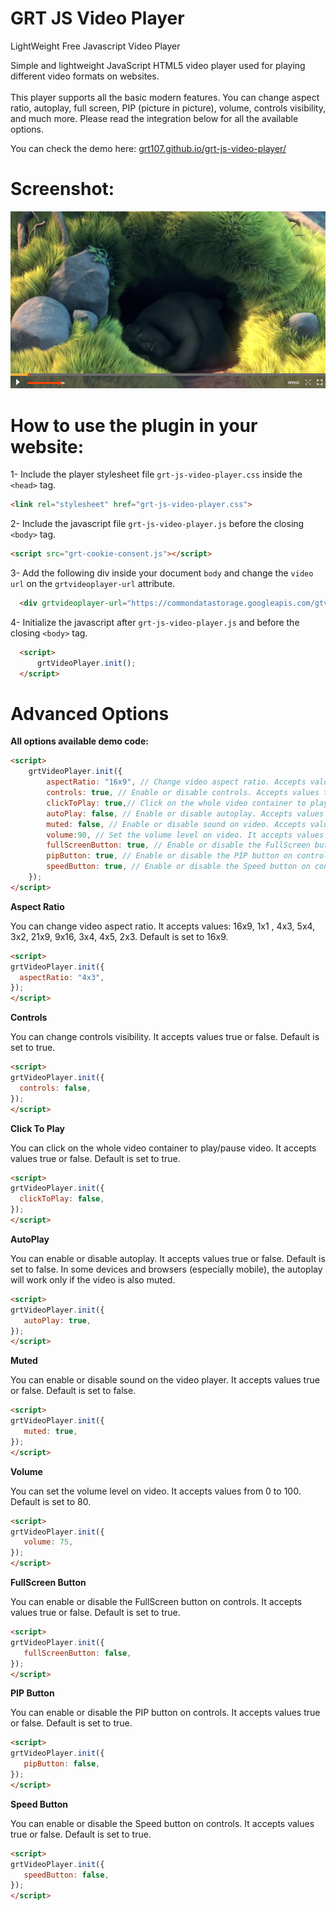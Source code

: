 # GRT JS Video Player
LightWeight Free Javascript Video Player

Simple and lightweight JavaScript HTML5 video player used for playing different video formats on websites.<br/><br/>
This player supports all the basic modern features. You can change aspect ratio, autoplay, full screen, PIP (picture in picture), volume, controls visibility, and much more. Please read the integration below for all the available options.

You can check the demo here: [grt107.github.io/grt-js-video-player/](http://grt107.github.io/grt-js-video-player/)

# Screenshot:
![Alt text](/screenshot.png?raw=true "Demo Screenshot")

# How to use the plugin in your website:
1- Include the player stylesheet file ```grt-js-video-player.css``` inside the ```<head>``` tag.

  ```html
  <link rel="stylesheet" href="grt-js-video-player.css">
  ```

2- Include the javascript file ```grt-js-video-player.js``` before the closing ```<body>``` tag.

  ```html
  <script src="grt-cookie-consent.js"></script>
  ```

3- Add the following div inside your document  ```body``` and change the ```video url``` on the ```grtvideoplayer-url``` attribute.

  ```html
	<div grtvideoplayer-url="https://commondatastorage.googleapis.com/gtv-videos-bucket/sample/BigBuckBunny.mp4"></div>
  ```
  
4- Initialize the javascript after ```grt-js-video-player.js``` and before the closing  ```<body>``` tag.

  ```html
	<script> 
		grtVideoPlayer.init();
	</script>
  ```


# Advanced Options

**All options available demo code:**

```html
<script> 
	grtVideoPlayer.init({ 
		aspectRatio: "16x9", // Change video aspect ratio. Accepts values: 16x9, 1x1 , 4x3, 5x4, 3x2, 21x9, 9x16, 3x4, 4x5, 2x3. Default is 16x9. 
		controls: true, // Enable or disable controls. Accepts values true or false. Default is true. 
		clickToPlay: true,// Click on the whole video container to play/pause video. Accepts values true or false. Default is true. 
		autoPlay: false, // Enable or disable autoplay. Accepts values true or false. Default is false. 
		muted: false, // Enable or disable sound on video. Accepts values true or false. Default is false. 
		volume:90, // Set the volume level on video. It accepts values from 0 to 100. Default is set to 80. 
		fullScreenButton: true, // Enable or disable the FullScreen button on controls. It accepts values true or false. Default is set to true. 
		pipButton: true, // Enable or disable the PIP button on controls. It accepts values true or false. Default is set to true. 
		speedButton: true, // Enable or disable the Speed button on controls. It accepts values true or false. Default is set to true. 
	});
</script>
  ```

**Aspect Ratio**

You can change video aspect ratio. It accepts values: 16x9, 1x1 , 4x3, 5x4, 3x2, 21x9, 9x16, 3x4, 4x5, 2x3. Default is set to 16x9.

  ```html
<script> 
grtVideoPlayer.init({ 
	aspectRatio: "4x3", 
});
</script>
  ```
  
  **Controls**

You can change controls visibility. It accepts values true or false. Default is set to true.

  ```html
<script> 
grtVideoPlayer.init({ 
	controls: false,
});
</script>
  ```

 **Click To Play**

You can click on the whole video container to play/pause video. It accepts values true or false. Default is set to true.

  ```html
<script> 
grtVideoPlayer.init({ 
	clickToPlay: false,
});
</script>
  ```
  
**AutoPlay**

You can enable or disable autoplay. It accepts values true or false. Default is set to false. In some devices and browsers (especially mobile), the autoplay will work only if the video is also muted.

 ```html
<script> 
grtVideoPlayer.init({ 
	autoPlay: true,
});
</script>
  ```

**Muted**

You can enable or disable sound on the video player. It accepts values true or false. Default is set to false.

 ```html
<script> 
grtVideoPlayer.init({ 
	muted: true,
});
</script>
  ```

**Volume**

You can set the volume level on video. It accepts values from 0 to 100. Default is set to 80.

 ```html
<script> 
grtVideoPlayer.init({ 
	volume: 75,
});
</script>
  ```

**FullScreen Button**

You can enable or disable the FullScreen button on controls. It accepts values true or false. Default is set to true.


 ```html
<script> 
grtVideoPlayer.init({ 
	fullScreenButton: false,
});
</script>
  ```
  
 **PIP Button**

You can enable or disable the PIP button on controls. It accepts values true or false. Default is set to true.

 ```html
<script> 
grtVideoPlayer.init({ 
	pipButton: false,
});
</script>
  ```
  
 **Speed Button**

You can enable or disable the Speed button on controls. It accepts values true or false. Default is set to true.

 ```html
<script> 
grtVideoPlayer.init({ 
	speedButton: false,
});
</script>
  ```
